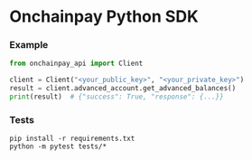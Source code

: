 # Onchainpay Python SDK

### Example

```python
from onchainpay_api import Client

client = Client("<your_public_key>", "<your_private_key>")
result = client.advanced_account.get_advanced_balances()
print(result)  # {"success": True, "response": {...}}
```

### Tests

```shell
pip install -r requirements.txt
python -m pytest tests/*
```
